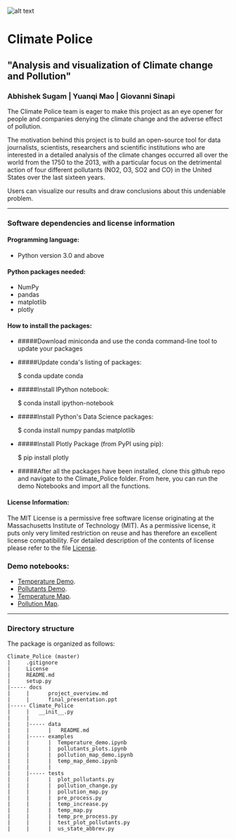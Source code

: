 ![alt text](https://github.com/abhisheksugam/Climate_Police/blob/master/docs/logo.png "Climate_Police ")
# Climate Police
## "Analysis and visualization of Climate change and Pollution"  

### Abhishek Sugam |  Yuanqi Mao | Giovanni Sinapi

The Climate Police team is eager to make this project as an eye opener for people and companies denying the climate change and the adverse effect of pollution.

The motivation behind this project is to build an open-source tool for data journalists, scientists, researchers and scientific institutions who are interested in a detailed analysis of the climate changes occurred all over the world from the 1750 to the 2013, with a particular focus on the detrimental action of four different pollutants (NO2, O3, SO2 and CO) in the United States over the last sixteen years.   

Users can visualize our results and draw conclusions about this undeniable problem.



----
### Software dependencies and license information

#### Programming language:

- Python version 3.0 and above 

#### Python packages needed:

- NumPy
- pandas
- matplotlib
- plotly

#### How to install the packages:

- #####Download miniconda and use the conda command-line tool to update your packages 

- #####Update conda's listing of packages:

    $ conda update conda

- #####Install IPython notebook:

    $ conda install ipython-notebook

- #####Install Python's Data Science packages:

    $ conda install numpy pandas matplotlib

- #####Install Plotly Package (from PyPI using pip):

    $ pip install plotly


- #####After all the packages have been installed, clone this github repo and navigate to the Climate_Police folder. From here, you can run the demo Notebooks and import all the functions. 

#### License Information:

The MIT License is a permissive free software license originating at the Massachusetts Institute of Technology (MIT). As a permissive license, it puts only very limited restriction on reuse and has therefore an excellent license compatibility. For detailed description of the contents of license please refer to the file [License](https://github.com/abhisheksugam/Climate_Police/blob/master/License).

### Demo notebooks:

- [Temperature Demo](https://github.com/abhisheksugam/Climate_Police/blob/master/Climate_Police/examples/Temperature_demo.ipynb).
- [Pollutants Demo](https://github.com/abhisheksugam/Climate_Police/blob/master/Climate_Police/examples/pollutants_plots.ipynb).
- [Temperature Map](https://github.com/abhisheksugam/Climate_Police/blob/master/Climate_Police/examples/temp_map_demo.ipynb).
- [Pollution Map](https://github.com/abhisheksugam/Climate_Police/blob/master/Climate_Police/examples/pollution_map_demo.ipynb).

----
### Directory structure

The package is organized as follows:
```
Climate_Police (master)
|     .gitignore
|     License
|     README.md
|     setup.py
|----- docs
|     |      project_overview.md
|     |      final_presentation.ppt 
|----- Climate_Police
|     |   __init__.py
|     |  
|     |----- data
|     |      |   README.md 
|     |----- examples 
|     |      |  Temperature_demo.ipynb
|     |      |  pollutants_plots.ipynb
|     |      |  pollution_map_demo.ipynb
|     |      |  temp_map_demo.ipynb
|     |      |  
|     |----- tests
|     |      |  plot_pollutants.py
|     |      |  pollution_change.py
|     |      |  pollution_map.py
|     |      |  pre_process.py
|     |      |  temp_increase.py
|     |      |  temp_map.py
|     |      |  temp_pre_process.py
|     |      |  test_plot_pollutants.py
|     |      |  us_state_abbrev.py
